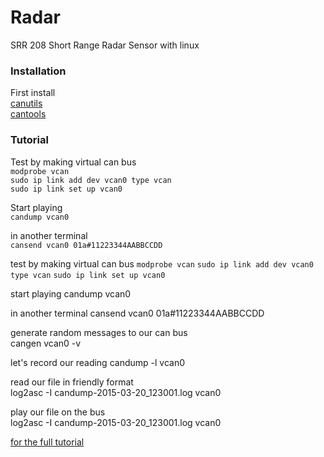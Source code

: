 # Radar
SRR 208 Short Range Radar Sensor with linux<br/>


### Installation
First install<br/>
[canutils](https://github.com/linux-can/can-utils)<br/>
[cantools](https://cantools.readthedocs.io/en/latest/#the-monitor-subcommand)<br/>

### Tutorial
Test by making virtual can bus<br/>
`modprobe vcan`<br/>
`sudo ip link add dev vcan0 type vcan`<br/>
`sudo ip link set up vcan0`<br/>

Start playing<br/>
`candump vcan0`<br/>

in another terminal<br/>
`cansend vcan0 01a#11223344AABBCCDD`<br/>

test by making virtual can bus
`modprobe vcan`
`sudo ip link add dev vcan0 type vcan`
`sudo ip link set up vcan0`


start playing
 candump vcan0

in another terminal
cansend vcan0 01a#11223344AABBCCDD

generate random messages to our can bus<br/>
cangen vcan0 -v<br/>

let's record our reading
candump -l vcan0<br/>

read our file in friendly format<br/>
log2asc -I candump-2015-03-20_123001.log vcan0<br/>

play our file on the bus<br/>
log2asc -I candump-2015-03-20_123001.log vcan0<br/>


[for the full tutorial](https://sgframework.readthedocs.io/en/latest/cantutorial.html) <br/>
